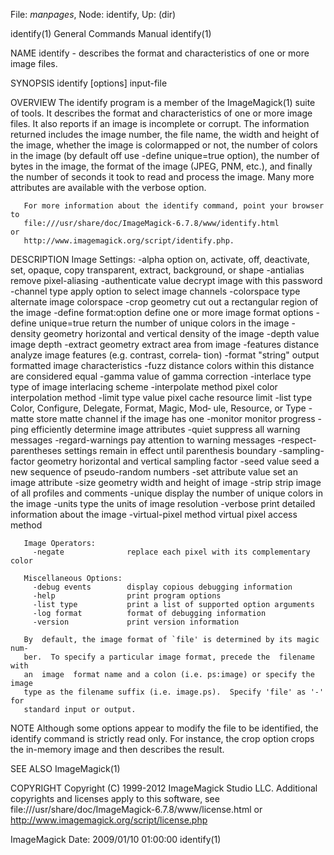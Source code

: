 File: *manpages*,  Node: identify,  Up: (dir)

identify(1)                 General Commands Manual                identify(1)



NAME
       identify  -  describes  the  format  and characteristics of one or more
       image files.

SYNOPSIS
       identify [options] input-file

OVERVIEW
       The identify program is a member of the ImageMagick(1) suite of  tools.
       It describes the format and characteristics of one or more image files.
       It also reports if an image is incomplete or corrupt.  The  information
       returned includes the image number, the file name, the width and height
       of the image, whether the image is colormapped or not,  the  number  of
       colors  in  the  image (by default off use -define unique=true option),
       the number of bytes in the image, the format of the image  (JPEG,  PNM,
       etc.),  and  finally  the number of seconds it took to read and process
       the image. Many more attributes are available with the verbose option.

       For more information about the identify command, point your browser  to
       file:///usr/share/doc/ImageMagick-6.7.8/www/identify.html            or
       http://www.imagemagick.org/script/identify.php.

DESCRIPTION
       Image Settings:
         -alpha option        on, activate, off, deactivate, set, opaque, copy
                              transparent, extract, background, or shape
         -antialias           remove pixel-aliasing
         -authenticate value  decrypt image with this password
         -channel type        apply option to select image channels
         -colorspace type     alternate image colorspace
         -crop geometry       cut out a rectangular region of the image
         -define format:option
                              define one or more image format options
         -define unique=true  return the number of unique colors in the image
         -density geometry    horizontal and vertical density of the image
         -depth value         image depth
         -extract geometry    extract area from image
         -features distance   analyze image features (e.g. contrast,  correla‐
       tion)
         -format "string"     output formatted image characteristics
         -fuzz distance       colors within this distance are considered equal
         -gamma value         of gamma correction
         -interlace type      type of image interlacing scheme
         -interpolate method  pixel color interpolation method
         -limit type value    pixel cache resource limit
         -list  type           Color, Configure, Delegate, Format, Magic, Mod‐
       ule,
                              Resource, or Type
         -matte               store matte channel if the image has one
         -monitor             monitor progress
         -ping                efficiently determine image attributes
         -quiet               suppress all warning messages
         -regard-warnings     pay attention to warning messages
         -respect-parentheses settings  remain  in  effect  until  parenthesis
       boundary
         -sampling-factor geometry
                              horizontal and vertical sampling factor
         -seed value          seed a new sequence of pseudo-random numbers
         -set attribute value set an image attribute
         -size geometry       width and height of image
         -strip               strip image of all profiles and comments
         -unique              display the number of unique colors in the image
         -units type          the units of image resolution
         -verbose             print detailed information about the image
         -virtual-pixel method
                              virtual pixel access method

       Image Operators:
         -negate              replace each pixel with its complementary color

       Miscellaneous Options:
         -debug events        display copious debugging information
         -help                print program options
         -list type           print a list of supported option arguments
         -log format          format of debugging information
         -version             print version information

       By  default, the image format of `file' is determined by its magic num‐
       ber.  To specify a particular image format, precede the  filename  with
       an  image  format name and a colon (i.e. ps:image) or specify the image
       type as the filename suffix (i.e. image.ps).  Specify 'file' as '-' for
       standard input or output.

NOTE
       Although  some  options appear to modify the file to be identified, the
       identify command is strictly read only. For instance, the  crop  option
       crops the in-memory image and then describes the result.


SEE ALSO
       ImageMagick(1)


COPYRIGHT
       Copyright  (C)  1999-2012 ImageMagick Studio LLC. Additional copyrights
       and      licenses      apply      to      this      software,       see
       file:///usr/share/doc/ImageMagick-6.7.8/www/license.html             or
       http://www.imagemagick.org/script/license.php



ImageMagick                Date: 2009/01/10 01:00:00               identify(1)
